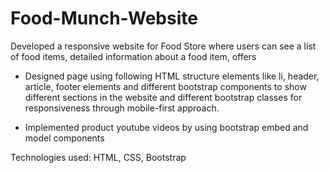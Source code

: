 # Food-Munch-Website

Developed a responsive website for Food Store where users can see a list of food items, detailed information about a food item, offers

* Designed page using following HTML structure elements like li, header, article, footer elements and different bootstrap components to show different sections in the website and different bootstrap classes for responsiveness through mobile-first approach.

* Implemented product youtube videos by using bootstrap embed and model components

Technologies used: HTML, CSS, Bootstrap
